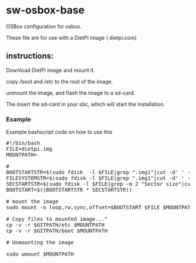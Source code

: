 # sw-osbox-base

OSBox configuration for osbox.

These file are for use with a DietPi image ( dietpi.com)

## instructions: 

Download DietPi image and mount it.
 
copy  /boot  and /etc to the root of the image.

unmount the image, and flash the image to a sd-card.

The insert the sd-card in your sbc, which will start the installation.



### Example 
Example bashscript code on how to use this 

<pre>
#!/bin/bash
FILE=dietpi.img
MOUNTPATH=

# 
BOOTSTARTSTR=$(sudo fdisk  -l $FILE|grep ".img1"|cut -d' ' -f 8)
FILESYSTEMSTR=$(sudo fdisk -l $FILE|grep ".img1"|cut -d' ' -f 14)
SECSTARTSTR=$(sudo fdisk -l $FILE|grep -m 2 "Sector size"|cut -d' ' -f 4)
BOOTSTART=$((BOOTSTARTSTR * SECSTARTSTR))

# mount the image
sudo mount -o loop,rw,sync,offset=$BOOTSTART $FILE $MOUNTPATH

# Copy files to mounted image..."
cp -v -r $GITPATH/etc $MOUNTPATH
cp -v -r $GITPATH/boot $MOUNTPATH

# Unmounting the image

sudo umount $MOUNTPATH
</pre>

